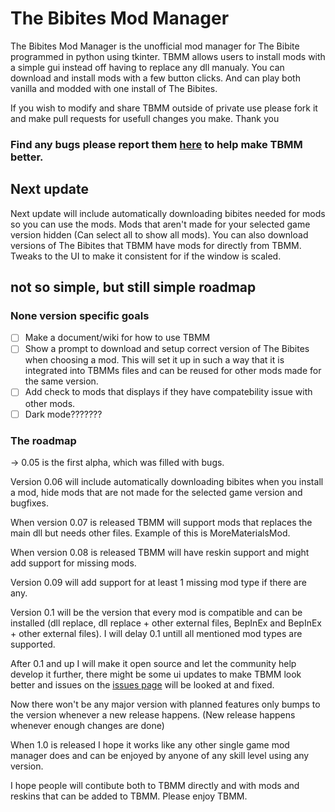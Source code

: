 # The Bibites Mod Manager
The Bibites Mod Manager is the unofficial mod manager for The Bibite programmed in python using tkinter. TBMM allows users to install mods with a simple gui instead off having to replace any dll manualy.
You can download and install mods with a few button clicks.
And can play both vanilla and modded with one install of The Bibites.

If you wish to modify and share TBMM outside of private use please fork it and make pull requests for usefull changes you make. Thank you

### Find any bugs please report them [here](https://github.com/MeltingDiamond/TBMM/issues) to help make TBMM better.

## Next update
Next update will include automatically downloading bibites needed for mods so you can use the mods. Mods that aren't made for your selected game version hidden (Can select all to show all mods). You can also download versions of The Bibites that TBMM have mods for directly from TBMM. Tweaks to the UI to make it consistent for if the window is scaled.

## not so simple, but still simple roadmap
### None version specific goals
- [ ] Make a document/wiki for how to use TBMM
- [ ] Show a prompt to download and setup correct version of The Bibites when choosing a mod. This will set it up in such a way that it is integrated into TBMMs files and can be reused for other mods made for the same version.
- [ ] Add check to mods that displays if they have compatebility issue with other mods.
- [ ] Dark mode???????
### The roadmap
-> 0.05 is the first alpha, which was filled with bugs.

Version 0.06 will include automatically downloading bibites when you install a mod, hide mods that are not made for the selected game version and bugfixes.

When version 0.07 is released TBMM will support mods that replaces the main dll but needs other files. Example of this is MoreMaterialsMod.

When version 0.08 is released TBMM will have reskin support and might add support for missing mods.

Version 0.09 will add support for at least 1 missing mod type if there are any.

Version 0.1 will be the version that every mod is compatible and can be installed (dll replace, dll replace + other external files, BepInEx and BepInEx + other external files). I will delay 0.1 untill all mentioned mod types are supported. 

After 0.1 and up I will make it open source and let the community help develop it further, there might be some ui updates to make TBMM look better and issues on the [issues page](https://github.com/MeltingDiamond/TBMM/issues) will be looked at and fixed.

Now there won't be any major version with planned features only bumps to the version whenever a new release happens. (New release happens whenever enough changes are done)

When 1.0 is released I hope it works like any other single game mod manager does and can be enjoyed by anyone of any skill level using any version.

I hope people will contibute both to TBMM directly and with mods and reskins that can be added to TBMM. Please enjoy TBMM.
